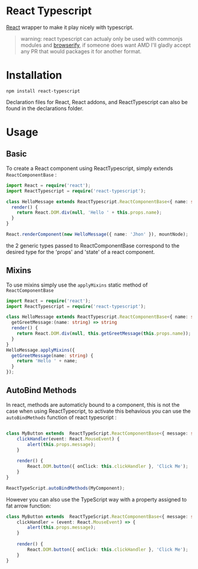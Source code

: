 React Typescript
================

[React](http://facebook.github.io/react/) wrapper to make it play nicely with typescript.

> warning: react typescript can actualy only be used with commonjs modules and [browserify](http://browserify.org/), if someone does want AMD I'll gladly accept any PR that would packages it for another format.

Installation
============

```
npm install react-typescript
```

Declaration files for React, React addons, and ReactTypescript can also be found in the declarations folder.

Usage
=====

## Basic

To create a React component using ReactTypescript, simply extends `ReactComponentBase` :

```typescript
import React = require('react');
import ReactTypescript = require('react-typescript');

class HelloMessage extends ReactTypescript.ReactComponentBase<{ name: string; }, {}> {
  render() {
    return React.DOM.div(null, 'Hello ' + this.props.name);
  }
}

React.renderComponent(new HelloMessage({ name: 'Jhon' }), mountNode);
```

the 2 generic types passed to ReactComponentBase correspond to the desired type for the 'props' and 'state' of a react component.

## Mixins

To use mixins simply use the `applyMixins` static method of `ReactComponentBase`

```typescript
import React = require('react');
import ReactTypescript = require('react-typescript');

class HelloMessage extends ReactTypescript.ReactComponentBase<{ name: string; }, {}> {
  getGreetMessage:(name: string) => string
  render() {
    return React.DOM.div(null, this.getGreetMessage(this.props.name));
  }
}
HelloMessage.applyMixins({
  getGreetMessage(name: string) {
    return 'Hello ' + name;
  }
});

```

## AutoBind Methods

In react, methods are automaticly bound to a component, this is not the case when using ReactTypecript, to activate this behavious you can use the `autoBindMethods` function of react typescript :

```typescript

class MyButton extends  ReactTypeScript.ReactComponentBase<{ message: string}, any> {
    clickHandler(event: React.MouseEvent) {
        alert(this.props.message);
    }
    
    render() {
        React.DOM.button({ onClick: this.clickHandler }, 'Click Me');
    }
}

ReactTypeScript.autoBindMethods(MyComponent);
```

However you can also use the TypeScript way with a property assigned to fat arrow function: 

```typescript
class MyButton extends  ReactTypeScript.ReactComponentBase<{ message: string}, any> {
    clickHandler = (event: React.MouseEvent) => {
        alert(this.props.message);
    }
    
    render() {
        React.DOM.button({ onClick: this.clickHandler }, 'Click Me');
    }
}
```






